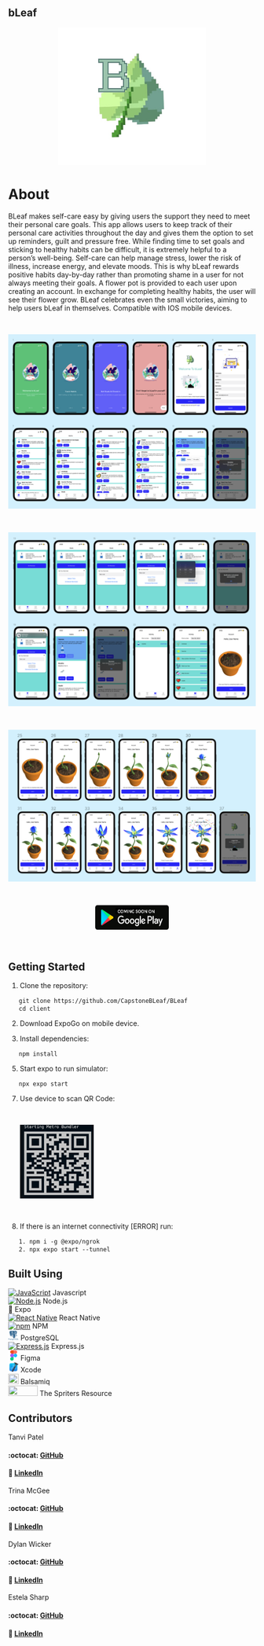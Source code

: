 ## bLeaf
<p align="center">
 <img src="./client/assets/bLeaf.jpg" width="300" height="280">
</p>


# About
BLeaf makes self-care easy by giving users the support they need to meet their personal care goals. This app allows users to keep track of their personal care activities throughout the day and gives them the option to set up reminders, guilt and pressure free. While finding time to set goals and sticking to healthy habits can be difficult, it is extremely helpful to a person’s well-being. Self-care can help manage stress, lower the risk of illness, increase energy, and elevate moods. This is why bLeaf rewards positive habits day-by-day rather than promoting shame in a user for not always meeting their goals. A flower pot is provided to each user upon creating an account. In exchange for completing healthy habits, the user will see their flower grow. BLeaf celebrates even the small victories, aiming to help users bLeaf in themselves.
Compatible with IOS mobile devices.

<br/>
<p align="center"><img src ='./client/assets/design1.png'/></p>
<br/>
<p align="center"><img src ='./client/assets/design2.png'/></p>
<br/>
<p align="center"><img src ='./client/assets/design3.0.png'/></p>
<br/>
<p align="center"><img src ='./client/assets/googlePlay.PNG'width="150" height="50"/></p>
<br/>


## Getting Started

1. Clone the repository:

```
   git clone https://github.com/CapstoneBLeaf/BLeaf
   cd client
```

2. Download ExpoGo on mobile device.

3. Install dependencies:

```
   npm install
```
   
5. Start expo to run simulator:

```
   npx expo start
```
   
7. Use device to scan QR Code:

   
   <br/>
   <p align="left"><img src ='./client/assets/qrCode.png'width="150" height="150"/></p>
   <br/>
   
   
9. If there is an internet connectivity [ERROR] run: 

```
   1. npm i -g @expo/ngrok
   2. npx expo start --tunnel 
```
   
## Built Using

<a href="https://developer.mozilla.org/en-US/docs/Web/JavaScript" title="JavaScript"><img src="https://github.com/get-icon/geticon/raw/master/icons/javascript.svg" alt="JavaScript" width="21px" height="21px"></a> Javascript  
<a href="https://nodejs.org/" title="Node.js"><img src="https://github.com/get-icon/geticon/raw/master/icons/nodejs-icon.svg" alt="Node.js" width="21px" height="21px"></a> Node.js  
<a href="https://expo.dev/" style="text-decoration:none" title="Expo">:iphone:</a> Expo  
<a href="https://reactnative.dev/" title="ReactNative"><img src="https://github.com/get-icon/geticon/raw/master/icons/react.svg" alt="React Native" width="21px" height="21px"></a> React Native  
<a href="https://www.npmjs.com/" title="npm"><img src="https://github.com/get-icon/geticon/raw/master/icons/npm.svg" alt="npm" width="21px" height="21px"></a> NPM 
</br>
<a href="https://www.postgresql.org//" title="PostgreSQL"><img src="https://github.com/devicons/devicon/blob/master/icons/postgresql/postgresql-plain-wordmark.svg" alt="PostgreSQL" width="21px" height="21px"></a> PostgreSQL 
</br>
<a href="https://expressjs.com/" title="Express"><img src="https://adware-technologies.s3.amazonaws.com/uploads/technology/thumbnail/20/express-js.png" alt="Express.js" width="21px" height="21px"></a> Express.js  
<a href="https://www.figma.com" title="Figma"><img src="https://github.com/devicons/devicon/blob/master/icons/figma/figma-original.svg" alt="Figma" width="21px" height="21px"></a> Figma
</br>
<a href="https://developer.apple.com/xcode/" title="Xcode"><img src="https://github.com/devicons/devicon/blob/master/icons/xcode/xcode-original.svg" alt="Xcode" width="21px" height="21px"></a> Xcode
</br>
<a href="https://balsamiq.com/" title="Balsamiq"><img src="https://www.saashub.com/images/app/service_logos/6/f0aa8b9d7df3/large.png?1526907354" width="21px" height="21px"></a> Balsamiq
</br>
<a href="https://www.spriters-resource.com/" title="tSR"><img src="https://wiki.vg-resource.com/images/5/58/TSR-Logo.png" width="60px" height="21px"></a> The Spriters Resource


## Contributors

Tanvi Patel

#### :octocat: <a href="https://github.com/tanvi4248">GitHub</a>

#### :link: <a href="https://www.linkedin.com/in/tdhpatel/">LinkedIn</a>

Trina McGee

#### :octocat: <a href="https://github.com/LFTHVY55">GitHub</a>

#### :link: <a href="https://www.linkedin.com/in/trina-mcgee/">LinkedIn</a>

Dylan Wicker

#### :octocat: <a href="https://github.com/pardoner">GitHub</a>

#### :link: <a href="https://www.linkedin.com/in/dylanwicker/">LinkedIn</a>

Estela Sharp

#### :octocat: <a href="https://github.com/estelasharp">GitHub</a>

#### :link: <a href="https://www.linkedin.com/in/estela-sharp-95697010b/">LinkedIn</a>

